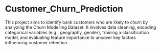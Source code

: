 # Customer_Churn_Prediction
This project aims to identify bank customers who are likely to churn by analyzing the Churn Modelling Dataset. It involves data cleaning, encoding categorical variables (e.g., geography, gender), training a classification model, and evaluating feature importance to uncover key factors influencing customer retention.
